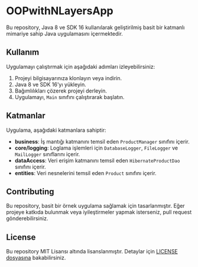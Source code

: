 # OOPwithNLayersApp

Bu repository, Java 8 ve SDK 16 kullanılarak geliştirilmiş basit bir katmanlı mimariye sahip Java uygulamasını içermektedir.

## Kullanım

Uygulamayı çalıştırmak için aşağıdaki adımları izleyebilirsiniz:

1. Projeyi bilgisayarınıza klonlayın veya indirin.
2. Java 8 ve SDK 16'yı yükleyin.
3. Bağımlılıkları çözerek projeyi derleyin.
4. Uygulamayı, `Main` sınıfını çalıştırarak başlatın.

## Katmanlar

Uygulama, aşağıdaki katmanlara sahiptir:

- **business**: İş mantığı katmanını temsil eden `ProductManager` sınıfını içerir.
- **core/logging**: Loglama işlemleri için `DatabaseLogger`, `FileLogger` ve `MailLogger` sınıflarını içerir.
- **dataAccess**: Veri erişim katmanını temsil eden `HibernateProductDao` sınıfını içerir.
- **entities**: Veri nesnelerini temsil eden `Product` sınıfını içerir.

## Contributing

Bu repository, basit bir örnek uygulama sağlamak için tasarlanmıştır. Eğer projeye katkıda bulunmak veya iyileştirmeler yapmak isterseniz, pull request gönderebilirsiniz.

## License

Bu repository MIT Lisansı altında lisanslanmıştır. Detaylar için [LICENSE dosyasına](LICENSE) bakabilirsiniz.
